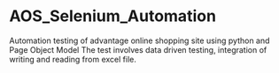 # AOS_Selenium_Automation
Automation testing of advantage online shopping site using python and Page Object Model The test involves data driven testing, integration of writing and reading from excel file.
